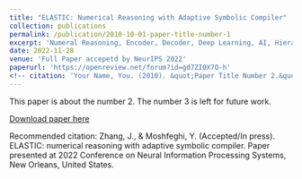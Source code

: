```yaml
---
title: "ELASTIC: Numerical Reasoning with Adaptive Symbolic Compiler"
collection: publications
permalink: /publication/2010-10-01-paper-title-number-1
excerpt: 'Numeral Reasoning, Encoder, Decoder, Deep Learning, AI, Hierarchical Decoder, Mathematical Symbols'
date: 2022-11-28
venue: 'Full Paper accepetd by NeurIPS 2022'
paperurl: 'https://openreview.net/forum?id=gd7ZI0X7Q-h'
<!-- citation: 'Your Name, You. (2010). &quot;Paper Title Number 2.&quot; <i>Journal 1</i>. 1(2).' -->
---
```

This paper is about the number 2. The number 3 is left for future work.

[Download paper here](https://openreview.net/forum?id=gd7ZI0X7Q-h)

Recommended citation: Zhang, J., & Moshfeghi, Y. (Accepted/In press). ELASTIC: numerical reasoning with adaptive symbolic compiler. Paper presented at 2022 Conference on Neural Information Processing Systems, New Orleans, United States.